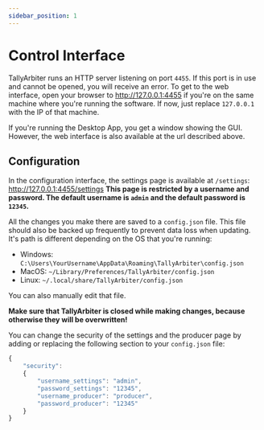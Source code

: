 ```yaml
---
sidebar_position: 1
---
```


# Control Interface
TallyArbiter runs an HTTP server listening on port `4455`. If this port is in use and cannot be opened, you will receive an error.
To get to the web interface, open your browser to http://127.0.0.1:4455 if you're on the same machine where you're running the software. If now, just replace `127.0.0.1` with the IP of that machine.

If you're running the Desktop App, you get a window showing the GUI. However, the web interface is also available at the url described above.

## Configuration
In the configuration interface, the settings page is available at `/settings`: http://127.0.0.1:4455/settings
**This page is restricted by a username and password. The default username is `admin` and the default password is `12345`.**

All the changes you make there are saved to a `config.json` file. This file should also be backed up frequently to prevent data loss when updating. It's path is different depending on the OS that you're running:

* Windows: `C:\Users\YourUsername\AppData\Roaming\TallyArbiter\config.json`
* MacOS: `~/Library/Preferences/TallyArbiter/config.json`
* Linux: `~/.local/share/TallyArbiter/config.json`

You can also manually edit that file.

**Make sure that TallyArbiter is closed while making changes, because otherwise they will be overwritten!**

You can change the security of the settings and the producer page by adding or replacing the following section to your `config.json` file:
```javascript
{
	"security":
	{
		"username_settings": "admin",
		"password_settings": "12345",
		"username_producer": "producer",
		"password_producer": "12345"
	}
}
```